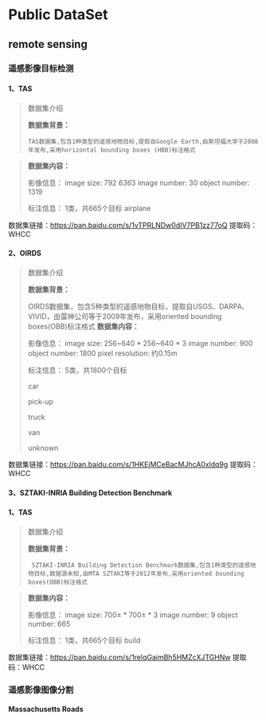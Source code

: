 # Public DataSet
## remote sensing
### 遥感影像目标检测
#### 1、TAS
> 数据集介绍
> 
>   **数据集背景：**
>   
>     TAS数据集,包含1种类型的遥感地物目标,提取自Google Earth,由斯坦福大学于2008年发布,采用horizontal bounding boxes (HBB)标注格式

>   **数据集内容：**
>   
>   影像信息：
>       image size:          792 *636*3
>       image number:             30
>       object number:          1319
>       
>   标注信息：     1类，共665个目标    airplane

数据集链接：https://pan.baidu.com/s/1vTPRLNDw0dIV7PB1zz77oQ 
提取码：WHCC 
#### 2、OIRDS
> 数据集介绍
> 
>   **数据集背景：**
>   
>   OIRDS数据集，包含5种类型的遥感地物目标，提取自USGS、DARPA、VIVID，由雷神公司等于2009年发布，采用oriented bounding boxes(OBB)标注格式
>   **数据集内容：**
>   
>   影像信息：
>       image size:         256~640 * 256~640 * 3
>       image number:             900
>       object number:            1800
>       pixel resolution:         约0.15m
>       
>   标注信息：    5类，共1800个目标
>       
> car
> 
> pick-up
> 
> truck
> 
> van
> 
> unknown

数据集链接：https://pan.baidu.com/s/1HKEjMCeBacMJhcA0xldq9g 
提取码：WHCC 
#### 3、SZTAKI-INRIA Building Detection Benchmark
#### 1、TAS
> 数据集介绍
> 
>   **数据集背景：**
>   
>      SZTAKI-INRIA Building Detection Benchmark数据集,包含1种类型的遥感地物目标,数据源未知,由MTA SZTAKI等于2012年发布,采用oriented bounding boxes(OBB)标注格式

>   **数据集内容：**
>   
>   影像信息：
>       image size:          700± * 700± * 3
>       image number:             9
>       object number:          665
>       
>   标注信息：     1类，共665个目标    build

数据集链接：https://pan.baidu.com/s/1relqGaimBh5HMZcXJTGHNw 
提取码：WHCC 




### 遥感影像图像分割
#### Massachusetts Roads
